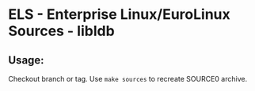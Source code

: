 # ELS - Enterprise Linux/EuroLinux Sources - libldb
 
## Usage:
  Checkout branch or tag. Use `make sources` to recreate  SOURCE0 archive.
